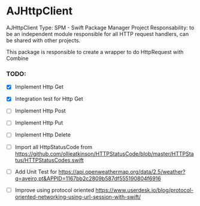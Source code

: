 # AJHttpClient

AJHttpClient
Type: SPM - Swift Package Manager Project
Responsability: to be an independent module responsible for all HTTP request handlers, can be shared with other projects.

This package is responsible to create a wrapper to do HttpRequest with Combine


### TODO:
- [X] Implement Http Get
- [X] Integration test for Http Get
- [ ] Implement Http Post
- [ ] Implement Http Put
- [ ] Implement Http Delete

- [ ] Import all HttpStatusCode from https://github.com/ollieatkinson/HTTPStatusCode/blob/master/HTTPStatus/HTTPStatusCodes.swift
- [ ] Add Unit Test for https://api.openweathermap.org/data/2.5/weather?q=aveiro,pt&APPID=1167bb2c2809b587df555190804f6916
- [ ] Improve using protocol oriented https://www.userdesk.io/blog/protocol-oriented-networking-using-url-session-with-swift/

